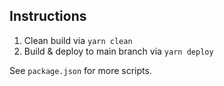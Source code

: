 ## Instructions
1. Clean build via `yarn clean`
2. Build & deploy to main branch via `yarn deploy`

See `package.json` for more scripts.
